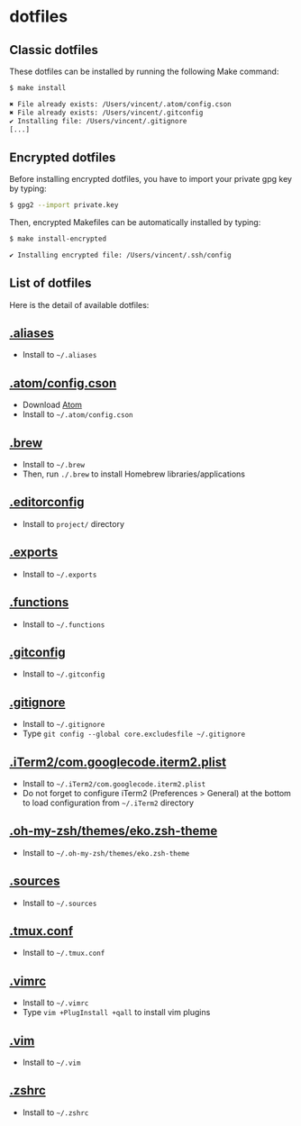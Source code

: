 # dotfiles

## Classic dotfiles

These dotfiles can be installed by running the following Make command:

```bash
$ make install

✖ File already exists: /Users/vincent/.atom/config.cson
✖ File already exists: /Users/vincent/.gitconfig
✔ Installing file: /Users/vincent/.gitignore
[...]
```

## Encrypted dotfiles

Before installing encrypted dotfiles, you have to import your private gpg key by typing:

```bash
$ gpg2 --import private.key
```

Then, encrypted Makefiles can be automatically installed by typing:

```bash
$ make install-encrypted

✔ Installing encrypted file: /Users/vincent/.ssh/config
```

## List of dotfiles

Here is the detail of available dotfiles:

## [.aliases](https://raw.github.com/eko/dotfiles/master/.aliases)
  * Install to `~/.aliases`

## [.atom/config.cson](https://raw.github.com/eko/dotfiles/master/.atom/config.cson)
  * Download [Atom](https://atom.io)
  * Install to `~/.atom/config.cson`

## [.brew](https://raw.github.com/eko/dotfiles/master/.brew)
  * Install to `~/.brew`
  * Then, run `./.brew` to install Homebrew libraries/applications

## [.editorconfig](https://raw.github.com/eko/dotfiles/master/.editorconfig)
  * Install to `project/` directory

## [.exports](https://raw.github.com/eko/dotfiles/master/.exports)
  * Install to `~/.exports`

## [.functions](https://raw.github.com/eko/dotfiles/master/.functions)
  * Install to `~/.functions`

## [.gitconfig](https://raw.github.com/eko/dotfiles/master/.gitconfig)
  * Install to `~/.gitconfig`

## [.gitignore](https://raw.github.com/eko/dotfiles/master/.gitignore)
  * Install to `~/.gitignore`
  * Type `git config --global core.excludesfile ~/.gitignore`

## [.iTerm2/com.googlecode.iterm2.plist](https://raw.github.com/eko/dotfiles/master/.iTerm2/com.googlecode.iterm2.plist)
  * Install to `~/.iTerm2/com.googlecode.iterm2.plist`
  * Do not forget to configure iTerm2 (Preferences > General) at the bottom to load configuration from `~/.iTerm2` directory

## [.oh-my-zsh/themes/eko.zsh-theme](https://raw.github.com/eko/dotfiles/master/.oh-my-zsh/themes/eko.zsh-theme)
  * Install to `~/.oh-my-zsh/themes/eko.zsh-theme`

## [.sources](https://raw.github.com/eko/dotfiles/master/.sources)
  * Install to `~/.sources`

## [.tmux.conf](https://raw.github.com/eko/dotfiles/master/.tmux.conf)
  * Install to `~/.tmux.conf`

## [.vimrc](https://raw.github.com/eko/dotfiles/master/.vimrc)
  * Install to `~/.vimrc`
  * Type `vim +PlugInstall +qall` to install vim plugins

## [.vim](https://raw.github.com/eko/dotfiles/master/.vim)
  * Install to `~/.vim`

## [.zshrc](https://raw.github.com/eko/dotfiles/master/.zshrc)
  * Install to `~/.zshrc`
